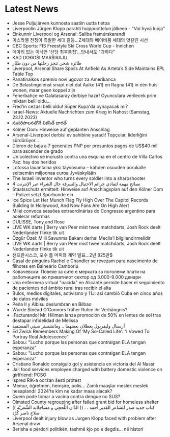 # Latest News
-  Jesse Puljujärven kunnosta saatiin uutta tietoa
-  Liverpoolin Jürgen Klopp parahti huippuottelun jälkeen - "Voi hyvä luoja"
-  Einkunnir Liverpool og Arsenal: Saliba framúrskarandi
-  이스라엘 전쟁이 촉발한 세대 갈등…Z세대와 베이비붐 세대의 엇갈린 시선
-  CBC Sports: FIS Freestyle Ski Cross World Cup - Innichen
-  메아리 없는 이낙연 '신당 최후통첩'…당내서도 "과하다"
-  KAD DOĐOŠI MARŠIRAJU
-  طائرة شحن تنجز رحلتها من دون طيّار
-  Liverpool, Arsenal Share Spoils At Anfield As Arteta’s Side Maintains EPL Table Top
-  Panatinaikos spremio novi ugovor za Amerikanca
-  De Belastingdienst snapt niet dat Aaike (41) en Ragna (41) in één huis wonen, maar geen koppel zijn
-  Fenerbahçe ve Galatasaray derbiye hazır! Oyunculara verilecek prim miktarı belli oldu...
-  Fred'in cezası belli oldu! Süper Kupa'da oynayacak mı?
-  Israel-News: Aktuelle Nachrichten zum Krieg in Nahost (Samstag, 23.12.2023)
-  సుపరిపాలనతోనే వికసిత్ భారత్
-  Kölner Dom: Hinweise auf geplanten Anschlag
-  Arsenal-Liverpool derbisi ev sahibine yaradı! Topçular, liderliğini sürdürüyor...
-  Dieron de baja a 7 generales PNP por presuntos pagos de US$40 mil para ascender de grado
-  Un colectivo se incrustó contra una esquina en el centro de Villa Carlos Paz: hay dos heridos
-  Lotossa lauantaina yksi täysosuma – kahden osuuden porukalle seitsemän miljoonaa euroa Jyväskylään
-  The Israeli inventor who turns every soldier into a sharpshooter
-  4 نصائح مهمة لتفادي جرائم الاحتيال والسرقة حال الشراء عبر الإنترنت
-  Staatsschutz ermittelt: Hinweise auf Anschlagsplan auf den Kölner Dom – Polizei setzt Spürhunde ein
-  Ice Spice Let Her Munch Flag Fly High Over The Capitol Records Building In Hollywood, And Now Fans Are On High Alert
-  Milei convoca sessões extraordinárias do Congresso argentino para acelerar reformas
-  DULISSE, Tony and Rose
-  LIVE WK darts | Berry van Peer mist twee matchdarts, Josh Rock deelt Nederlander flinke tik uit
-  Özgür Özel: Milli Savunma Bakanı derhal Meclis’i bilgilendirmelidir
-  LIVE WK darts | Berry van Peer mist twee matchdarts, Josh Rock deelt Nederlander flinke tik uit
-  샌프란시스코, 포수 톰 머피와 계약 발표...2년 825만$
-  Casal de pinguins Rachel e Chandler se revezam para nascimento de filhotes em Balneário Camboriú
-  Ковачевски: Повеќе за сите е мерката за поголеми плати на работниците во приватниот сектор од 3.000-9.000 денари
-  Una enfermera virtual "nacida" en Alicante permite hacer el seguimiento de pacientes del ámbito rural tras recibir el alta
-  Bulos, medios digitales, activismo y 11J: así cambió Cuba en cinco años de datos móviles
-  Peña II y Albisu deslumbran en Bilbao
-  Wurde Sinéad O'Connors früher Ruhm ihr Verhängnis?
-  ¡Facturando! Mr. Hillman lanza promoción de 50% en lentes de sol tras destapar infidelidad de Melissa
-  أرسنال وليفربول يعطلان بعضهما .. ومانشستر سيتي المستفيد
-  Ed Zwick Remembers Making Of ‘My So-Called Life’: “I Vowed To Portray Real Adolescence”
-  Sabou: "Lucho porque las personas que contraigan ELA tengan esperanza"
-  Sabou: "Lucho porque las personas que contraigan ELA tengan esperanza"
-  Cristiano Ronaldo consiguió gol y asistencia en victoria del Al Nassr
-  Jail food services employee charged with battery domestic violence on girlfriend: PCSO
-  Ispred RIK-a održan šesti protest
-  Memur, öğretmen, hemşire, polis... Zamlı maaşlar meslek meslek hesaplandı! 2024'te kim ne kadar maaş alacak?
-  Quem pode tomar a vacina contra dengue no SUS?
-  Olmsted County regrouping after failed grant bid for homeless shelter
-  (( الدَّان اللَّحجِي و مساجلاته الشِّعريَّة )) . . كتاب جديد صدر للشاعر القدير أحمد صلاح ناصر كُرْد
-  Liverpool dealt injury blow as Jurgen Klopp faced with problem after Arsenal draw
-  Berisha e përdori politikën, tashmë kjo po e degdis… në histori
